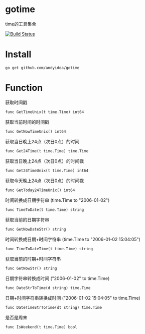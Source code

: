 # gotime
time的工具集合

[![Build Status](https://www.travis-ci.org/andyidea/gotime.svg?branch=master)](https://www.travis-ci.org/andyidea/gotime)

# Install

    go get github.com/andyidea/gotime
    
# Function

获取时间戳

    func GetTimeUnix(t time.Time) int64 

获取当前时间的时间戳

    func GetNowTimeUnix() int64
    
获取当日晚上24点（次日0点）的时间

    func Get24Time(t time.Time) time.Time 
    
获取当日晚上24点（次日0点）的时间戳

    func Get24TimeUnix(t time.Time) int64
    
获取今天晚上24点（次日0点）的时间戳

    func GetToday24TimeUnix() int64
    
时间转换成日期字符串 (time.Time to "2006-01-02")

    func TimeToDate(t time.Time) string
    
获取当前的日期字符串

    func GetNowDateStr() string
    
时间转换成日期+时间字符串 (time.Time to "2006-01-02 15:04:05")

    func TimeToDateTime(t time.Time) string
    
获取当前的时期+时间字符串

    func GetNowStr() string
    
日期字符串转换成时间 ("2006-01-02" to time.Time)

    func DateStrToTime(d string) time.Time
    
日期+时间字符串转换成时间 ("2006-01-02 15:04:05" to time.Time)

    func DateTimeStrToTime(dt string) time.Time
    
    
是否是周末

    func IsWeekend(t time.Time) bool
